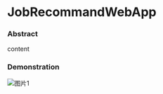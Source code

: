 # JobRecommandWebApp
### Abstract
content
### Demonstration
![图片1](https://user-images.githubusercontent.com/55066050/111161787-e2ee5180-8571-11eb-8629-d1525ea28401.gif)
